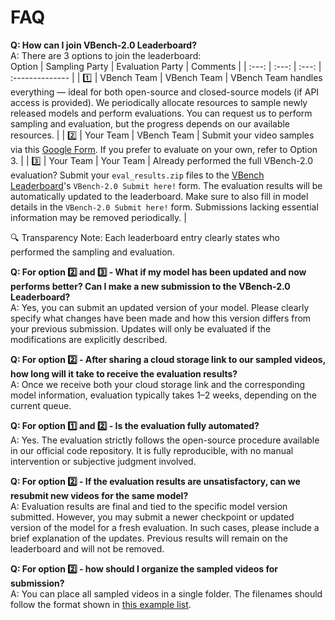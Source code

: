 # FAQ

**Q: How can I join VBench-2.0 Leaderboard?**<br>
A: There are 3 options to join the leaderboard:<br>
Option | Sampling Party | Evaluation Party |              Comments                         |
| :---: | :---: |  :---: |        :--------------    | 
| 1️⃣ | VBench Team | VBench Team | VBench Team handles everything — ideal for both open-source and closed-source models (if API access is provided). We periodically allocate resources to sample newly released models and perform evaluations. You can request us to perform sampling and evaluation, but the progress depends on our available resources. |
| 2️⃣ | Your Team | VBench Team | Submit your video samples via this [Google Form](https://docs.google.com/forms/d/e/1FAIpQLSdN3rVm-6IFSfuQjGCR50h5hFeGGycgL5yuWQjsIoCHYNRYWw/viewform?usp=sharing). If you prefer to evaluate on your own, refer to Option 3. |
| 3️⃣ | Your Team | Your Team | Already performed the full VBench-2.0 evaluation? Submit your `eval_results.zip` files to the [VBench Leaderboard](https://huggingface.co/spaces/Vchitect/VBench_Leaderboard)'s `VBench-2.0 Submit here!` form. The evaluation results will be automatically updated to the leaderboard. Make sure to also fill in model details in the `VBench-2.0 Submit here!` form. Submissions lacking essential information may be removed periodically. |

🔍 Transparency Note: Each leaderboard entry clearly states who performed the sampling and evaluation.



**Q: For option 2️⃣ and 3️⃣ - What if my model has been updated and now performs better? Can I make a new submission to the VBench-2.0 Leaderboard?**<br>
A: Yes, you can submit an updated version of your model. Please clearly specify what changes have been made and how this version differs from your previous submission. Updates will only be evaluated if the modifications are explicitly described.

**Q: For option 2️⃣ - After sharing a cloud storage link to our sampled videos, how long will it take to receive the evaluation results?**<br>
A: Once we receive both your cloud storage link and the corresponding model information, evaluation typically takes 1–2 weeks, depending on the current queue.

**Q: For option 1️⃣ and 2️⃣ - Is the evaluation fully automated?**<br>
A: Yes. The evaluation strictly follows the open-source procedure available in our official code repository. It is fully reproducible, with no manual intervention or subjective judgment involved.

**Q: For option 2️⃣ - If the evaluation results are unsatisfactory, can we resubmit new videos for the same model?**<br>
A: Evaluation results are final and tied to the specific model version submitted. However, you may submit a newer checkpoint or updated version of the model for a fresh evaluation. In such cases, please include a brief explanation of the updates. Previous results will remain on the leaderboard and will not be removed.

**Q: For option 2️⃣ - how should I organize the sampled videos for submission?**<br>
A: You can place all sampled videos in a single folder. The filenames should follow the format shown in [this example list](https://github.com/Vchitect/VBench/blob/master/VBench-2.0/sampled_videos/sampled_videos.txt).